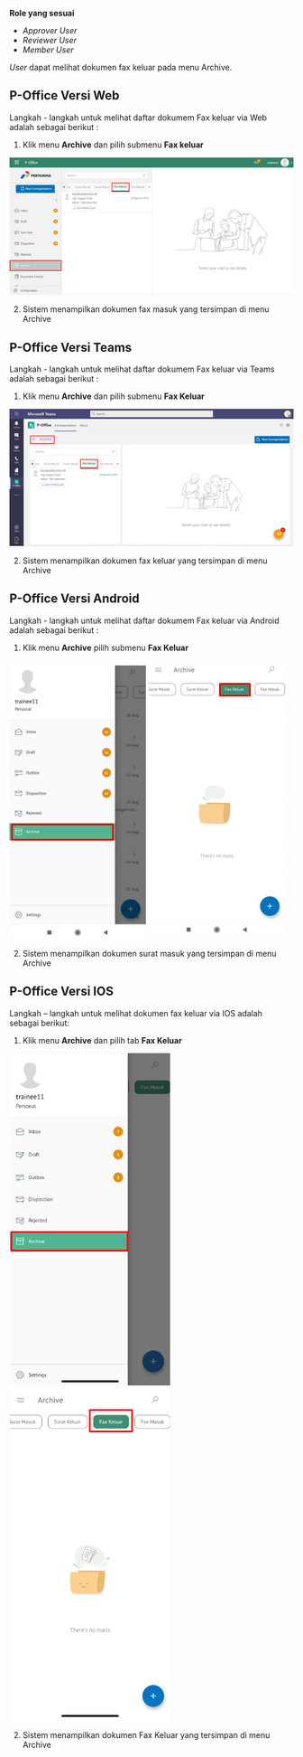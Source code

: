 **Role yang sesuai**

- *Approver User*
- *Reviewer User*
- *Member User*

*User* dapat melihat dokumen fax keluar pada menu Archive.

## **P-Office Versi Web**

Langkah - langkah untuk melihat daftar dokumem Fax keluar via Web adalah sebagai berikut :

1. Klik menu **Archive** dan pilih submenu **Fax keluar**

![gambar](Archive/AR_Web/AR05.png)

 2. Sistem menampilkan dokumen fax masuk yang tersimpan di menu Archive

## **P-Office Versi Teams**

Langkah - langkah untuk melihat daftar dokumem Fax keluar via Teams adalah sebagai berikut :

1.  Klik menu **Archive** dan pilih submenu **Fax Keluar**

![gambar](Archive/AR_Teams/AR05.png)

2.  Sistem menampilkan dokumen fax keluar yang tersimpan di menu Archive

## **P-Office Versi Android**

Langkah - langkah untuk melihat daftar dokumem Fax keluar via Android adalah sebagai berikut :

1. Klik menu **Archive** pilih submenu **Fax Keluar**
   
![gambar](Archive/AR_Android/FK/A01.jpg) ![gambar](Archive/AR_Android/FK/A02.jpg)

2. Sistem menampilkan dokumen surat masuk yang tersimpan di menu Archive

## **P-Office Versi IOS**

Langkah – langkah untuk melihat dokumen fax keluar via IOS adalah sebagai berikut:

1. Klik menu **Archive** dan pilih tab **Fax Keluar**

![gambar](Archive/AR_IOS/A-4.1.png) ![gambar](Archive/AR_IOS/A-4.2.png)

2. Sistem menampilkan dokumen Fax Keluar yang tersimpan di menu Archive